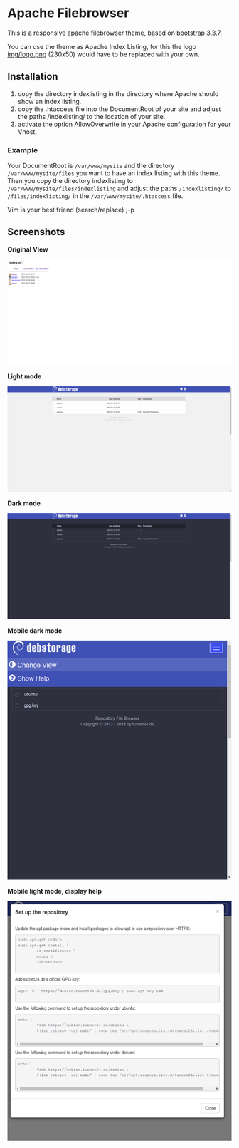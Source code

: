 # Apache Filebrowser

This is a responsive apache filebrowser theme, based on [bootstrap 3.3.7](https://getbootstrap.com/docs/3.3/ "Bootstrap 3.3.7").

You can use the theme as Apache Index Listing, for this the logo [img/logo.png](indexlisting/img/logo.png "logo.png") (230x50) would have to be replaced with your own.

## Installation

1. copy the directory indexlisting in the directory where Apache should show an index listing.
2. copy the .htaccess file into the DocumentRoot of your site and adjust the paths /indexlisting/ to the location of your site.
3. activate the option AllowOverwrite in your Apache configuration for your Vhost.

### Example

Your DocumentRoot is ``/var/www/mysite`` and the directory ``/var/www/mysite/files`` you want to have an index listing with this theme. Then you copy the directory indexlisting to ``/var/www/mysite/files/indexlisting`` and adjust the paths ``/indexlisting/`` to ``/files/indexlisting/`` in the ``/var/www/mysite/.htaccess`` file.

Vim is your best friend (search/replace) ;-p

## Screenshots

**Original View**

![screen1.png](screen1.png "Original View")

**Light mode**

![screen2.png](screen2.png "Light mode")

**Dark mode**

![screen3.png](screen3.png "Dark mode")

**Mobile dark mode**

![screen4.png](screen4.png "Mobile dark mode")

**Mobile light mode, display help**

![screen5.png](screen5.png "Mobile ight mode, display help")
